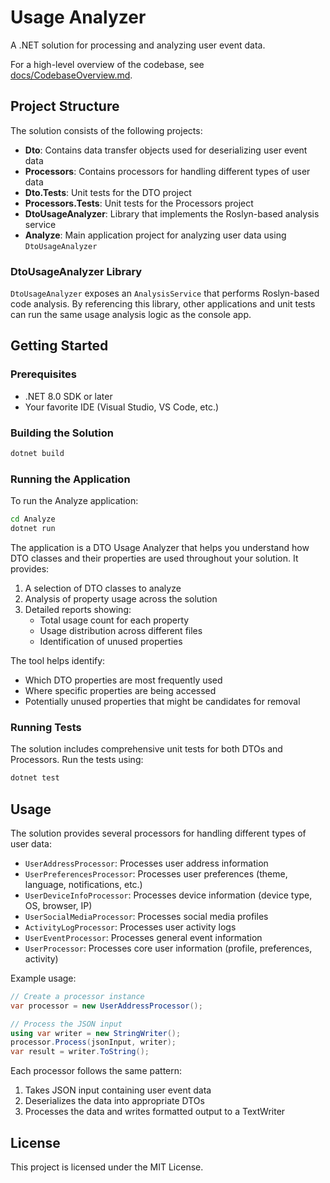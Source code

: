 # Usage Analyzer

A .NET solution for processing and analyzing user event data.

For a high-level overview of the codebase, see [docs/CodebaseOverview.md](docs/CodebaseOverview.md).

## Project Structure

The solution consists of the following projects:

- **Dto**: Contains data transfer objects used for deserializing user event data
- **Processors**: Contains processors for handling different types of user data
- **Dto.Tests**: Unit tests for the DTO project
- **Processors.Tests**: Unit tests for the Processors project
- **DtoUsageAnalyzer**: Library that implements the Roslyn-based analysis service
- **Analyze**: Main application project for analyzing user data using `DtoUsageAnalyzer`

### DtoUsageAnalyzer Library

`DtoUsageAnalyzer` exposes an `AnalysisService` that performs Roslyn-based code analysis. By referencing this
library, other applications and unit tests can run the same usage analysis logic as the console app.

## Getting Started

### Prerequisites

- .NET 8.0 SDK or later
- Your favorite IDE (Visual Studio, VS Code, etc.)

### Building the Solution

```bash
dotnet build
```

### Running the Application

To run the Analyze application:

```bash
cd Analyze
dotnet run
```

The application is a DTO Usage Analyzer that helps you understand how DTO classes and their properties are used throughout your solution. It provides:

1. A selection of DTO classes to analyze
2. Analysis of property usage across the solution
3. Detailed reports showing:
   - Total usage count for each property
   - Usage distribution across different files
   - Identification of unused properties

The tool helps identify:
- Which DTO properties are most frequently used
- Where specific properties are being accessed
- Potentially unused properties that might be candidates for removal

### Running Tests

The solution includes comprehensive unit tests for both DTOs and Processors. Run the tests using:

```bash
dotnet test
```

## Usage

The solution provides several processors for handling different types of user data:

- `UserAddressProcessor`: Processes user address information
- `UserPreferencesProcessor`: Processes user preferences (theme, language, notifications, etc.)
- `UserDeviceInfoProcessor`: Processes device information (device type, OS, browser, IP)
- `UserSocialMediaProcessor`: Processes social media profiles
- `ActivityLogProcessor`: Processes user activity logs
- `UserEventProcessor`: Processes general event information
- `UserProcessor`: Processes core user information (profile, preferences, activity)

Example usage:

```csharp
// Create a processor instance
var processor = new UserAddressProcessor();

// Process the JSON input
using var writer = new StringWriter();
processor.Process(jsonInput, writer);
var result = writer.ToString();
```

Each processor follows the same pattern:
1. Takes JSON input containing user event data
2. Deserializes the data into appropriate DTOs
3. Processes the data and writes formatted output to a TextWriter

## License

This project is licensed under the MIT License.
